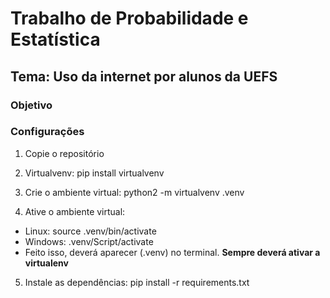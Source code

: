 #  Trabalho de Probabilidade e Estatística

## Tema: Uso da internet por alunos da UEFS

### Objetivo



### Configurações

1. Copie o repositório

2. Virtualvenv: pip install virtualvenv

3. Crie o ambiente virtual: python2 -m virtualvenv .venv
 
4. Ative o ambiente virtual: 

* Linux: source .venv/bin/activate
* Windows: .venv/Script/activate
* Feito isso, deverá aparecer (.venv) no terminal. **Sempre deverá ativar a virtualenv**

5. Instale as dependências: pip install -r requirements.txt

